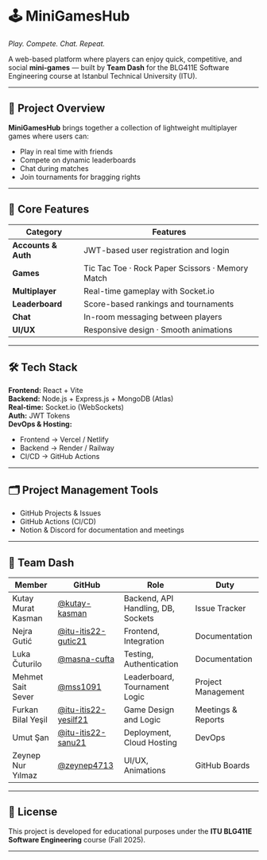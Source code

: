 # 🕹️ MiniGamesHub
_Play. Compete. Chat. Repeat._

A web-based platform where players can enjoy quick, competitive, and social **mini-games** — built by **Team Dash** for the BLG411E Software Engineering course at Istanbul Technical University (ITU).

---

## 🎯 Project Overview

**MiniGamesHub** brings together a collection of lightweight multiplayer games where users can:
- Play in real time with friends  
- Compete on dynamic leaderboards  
- Chat during matches  
- Join tournaments for bragging rights  

---

## 🧩 Core Features

| Category | Features |
|-----------|-----------|
| **Accounts & Auth** | JWT-based user registration and login |
| **Games** | Tic Tac Toe · Rock Paper Scissors · Memory Match |
| **Multiplayer** | Real-time gameplay with Socket.io |
| **Leaderboard** | Score-based rankings and tournaments |
| **Chat** | In-room messaging between players |
| **UI/UX** | Responsive design · Smooth animations |

---

## 🛠️ Tech Stack

**Frontend:** React + Vite  
**Backend:** Node.js + Express.js + MongoDB (Atlas)  
**Real-time:** Socket.io (WebSockets)  
**Auth:** JWT Tokens  
**DevOps & Hosting:**  
- Frontend → Vercel / Netlify  
- Backend → Render / Railway  
- CI/CD → GitHub Actions  

---

## 🗂️ Project Management Tools

- GitHub Projects & Issues  
- GitHub Actions (CI/CD)  
- Notion & Discord for documentation and meetings  

---

## 👥 Team Dash

| Member | GitHub | Role | Duty |
|--------|---------|------|------|
| Kutay Murat Kasman | [@kutay-kasman](https://github.com/kutay-kasman) | Backend, API Handling, DB, Sockets | Issue Tracker |
| Nejra Gutić | [@itu-itis22-gutic21](https://github.com/itu-itis22-gutic21) | Frontend, Integration | Documentation |
| Luka Čuturilo | [@masna-cufta](https://github.com/masna-cufta) | Testing, Authentication | Documentation |
| Mehmet Sait Sever | [@mss1091](https://github.com/mss1091) | Leaderboard, Tournament Logic | Project Management |
| Furkan Bilal Yeşil | [@itu-itis22-yesilf21](https://github.com/itu-itis22-yesilf21) | Game Design and Logic | Meetings & Reports |
| Umut Şan | [@itu-itis22-sanu21](https://github.com/itu-itis22-sanu21) | Deployment, Cloud Hosting | DevOps |
| Zeynep Nur Yılmaz | [@zeynep4713](https://github.com/zeynep4713) | UI/UX, Animations | GitHub Boards |

---

## 📄 License

This project is developed for educational purposes under the **ITU BLG411E Software Engineering** course (Fall 2025).

---
